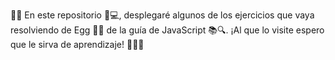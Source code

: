 📁🐣 En este repositorio 📝💻, desplegaré algunos de los ejercicios que vaya resolviendo de Egg 🥚🐣 
de la guía de JavaScript 📚🔍. 
¡Al que lo visite espero que le sirva de aprendizaje! 💪🚀😃
